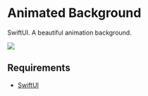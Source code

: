 # Animated Background
SwiftUI. A beautiful animation background.

![](./SimulatorScreenRecording.gif)

## Requirements
- [SwiftUI](https://developer.apple.com/xcode/swiftui/)
